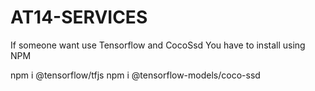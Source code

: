 # AT14-SERVICES

If someone want use Tensorflow and CocoSsd You have to install using NPM

npm i @tensorflow/tfjs
npm i @tensorflow-models/coco-ssd
